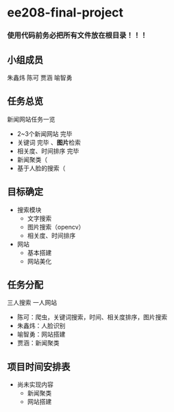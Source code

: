 # ee208-final-project
### 使用代码前务必把所有文件放在根目录！！！
## 小组成员
朱鑫炜 陈可 贾涵 喻智勇
## 任务总览
新闻网站任务一览
- 2~3个新闻网站 完毕
- 关键词 完毕 、**图片**检索
- 相关度、时间排序 完毕
- 新闻聚类（
- 基于人脸的搜索（

## 目标确定
- 搜索模块
  + 文字搜索
  + 图片搜索（opencv）
  + 相关度、时间排序
- 网站
  + 基本搭建
  + 网站美化

## 任务分配
三人搜索 一人网站
- 陈可：爬虫，关键词搜索，时间、相关度排序，图片搜索
- 朱鑫炜：人脸识别
- 喻智勇：网站搭建
- 贾涵：新闻聚类


## 项目时间安排表
- 尚未实现内容
  + 新闻聚类
  + 网站搭建
